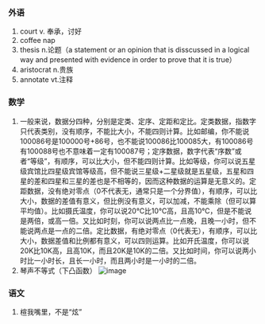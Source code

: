### 外语

1. court v. 奉承，讨好
2. coffee nap
3. thesis n.论题（a statement or an opinion that is disscussed in a logical way and presented with evidence in order to prove that it is true）
4. aristocrat n.贵族
5. annotate vt.注释

### 数学

1. 一般来说，数据分四种，分别是定类、定序、定距和定比。定类数据，指数字只代表类别，没有顺序，不能比大小，不能四则计算。比如邮编，你不能说100086号是100000号+86号，也不能说100086比100085大，有100086号有100088号也不意味着一定有100087号；定序数据，数字代表“序数”或者“等级”，有顺序，可以比大小，但不能四则计算。比如等级，你可以说五星级宾馆比四星级宾馆等级高，但不能说三星级+二星级就是五星级，五星和四星的差和四星和三星的差也是不相等的，因而这种数据的运算是无意义的。定距数据，没有绝对零点（0不代表无，通常只是一个分界值），有顺序，可以比大小，数据的差值有意义，但比例没有意义，可以加减，不能乘除（但可以算平均值）。比如摄氏温度，你可以说20℃比10℃高，且高10℃，但是不能说是两倍，或高一倍。又比如时刻，你可以说两点比一点晚，且晚一小时，但不能说两点是一点的二倍。定比数据，有绝对零点（0代表无），有顺序，可以比大小，数据差值和比例都有意义，可以四则运算。比如开氏温度，你可以说20K比10K高，且高10K，而且20K是10K的二倍。又比如时间，你可以说两小时比一小时长，且长一小时，而且两小时是一小时的二倍。
2. 琴声不等式（下凸函数）
![image](https://user-images.githubusercontent.com/48854115/200290431-0bbe04cf-50ae-4c07-87b0-0a589592251c.png)




### 语文
1. 楦我嘴里，不是“炫”
